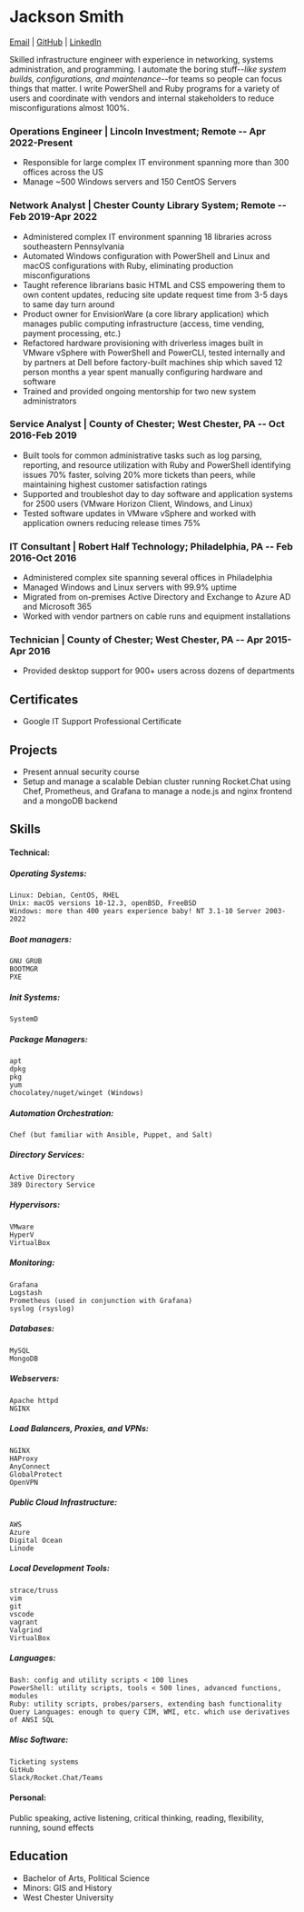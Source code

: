 <!--![Oh look, it's Jackson](https://avatars.githubusercontent.com/u/42005615?v=4)-->

# Jackson Smith
[Email](mailto:jackson@jacksonasmith.com) | [GitHub](https://github.com/jackson-asmith) | [LinkedIn](https://www.linkedin.com/in/jackson-a-smith/)

Skilled infrastructure engineer with experience in networking, systems administration, and programming. I automate the boring stuff--_like system builds, configurations, and maintenance_--for teams so people can focus things that matter. I write PowerShell and Ruby programs for a variety of users and coordinate with vendors and internal stakeholders to reduce misconfigurations almost 100%.

### Operations Engineer | Lincoln Investment; Remote -- Apr 2022-Present

- Responsible for large complex IT environment spanning more than 300 offices across the US
- Manage ~500 Windows servers and 150 CentOS Servers

### Network Analyst | Chester County Library System; Remote -- Feb 2019-Apr 2022

- Administered complex IT environment spanning 18 libraries across southeastern Pennsylvania
- Automated Windows configuration with PowerShell and Linux and macOS configurations with Ruby, eliminating production
misconfigurations
- Taught reference librarians basic HTML and CSS empowering them to own content updates, reducing site update request
time from 3-5 days to same day turn around
- Product owner for EnvisionWare (a core library application) which manages public computing infrastructure (access, time vending, payment processing, etc.)
- Refactored hardware provisioning with driverless images built in VMware vSphere with PowerShell and PowerCLI, tested
internally and by partners at Dell before factory-built machines ship which saved 12 person months a year spent manually
configuring hardware and software
- Trained and provided ongoing mentorship for two new system administrators

### Service Analyst | County of Chester; West Chester, PA -- Oct 2016-Feb 2019

- Built tools for common administrative tasks such as log parsing, reporting, and resource utilization with Ruby and PowerShell identifying issues 70% faster, solving 20% more tickets than peers, while maintaining highest customer satisfaction ratings
- Supported and troubleshot day to day software and application systems for 2500 users (VMware Horizon Client, Windows, and Linux)
- Tested software updates in VMware vSphere and worked with application owners reducing release times 75%

### IT Consultant | Robert Half Technology; Philadelphia, PA -- Feb 2016-Oct 2016
- Administered complex site spanning several offices in Philadelphia
- Managed Windows and Linux servers with 99.9% uptime
- Migrated from on-premises Active Directory and Exchange to Azure AD and Microsoft 365
- Worked with vendor partners on cable runs and equipment installations

### Technician | County of Chester; West Chester, PA -- Apr 2015-Apr 2016
- Provided desktop support for 900+ users across dozens of departments

## Certificates
- Google IT Support Professional Certificate

## Projects
- Present annual security course
- Setup and manage a scalable Debian cluster running Rocket.Chat using Chef, Prometheus, and Grafana to manage a node.js
and nginx frontend and a mongoDB backend

## Skills
#### Technical: 

##### Operating Systems:

    Linux: Debian, CentOS, RHEL 
    Unix: macOS versions 10-12.3, openBSD, FreeBSD
    Windows: more than 400 years experience baby! NT 3.1-10 Server 2003-2022

##### Boot managers:

    GNU GRUB
    BOOTMGR
    PXE

##### Init Systems:

    SystemD

##### Package Managers:

    apt
    dpkg
    pkg
    yum
    chocolatey/nuget/winget (Windows)

##### Automation Orchestration:

    Chef (but familiar with Ansible, Puppet, and Salt)

##### Directory Services:

    Active Directory
    389 Directory Service

##### Hypervisors:

    VMware
    HyperV
    VirtualBox

##### Monitoring:

    Grafana
    Logstash
    Prometheus (used in conjunction with Grafana)
    syslog (rsyslog)

##### Databases:

    MySQL
    MongoDB

##### Webservers:

    Apache httpd
    NGINX

##### Load Balancers, Proxies, and VPNs:

    NGINX
    HAProxy
    AnyConnect
    GlobalProtect
    OpenVPN

##### Public Cloud Infrastructure:

    AWS
    Azure
    Digital Ocean
    Linode

##### Local Development Tools:

    strace/truss
    vim
    git
    vscode
    vagrant
    Valgrind
    VirtualBox

##### Languages:

    Bash: config and utility scripts < 100 lines
    PowerShell: utility scripts, tools < 500 lines, advanced functions, modules
    Ruby: utility scripts, probes/parsers, extending bash functionality
    Query Languages: enough to query CIM, WMI, etc. which use derivatives of ANSI SQL

##### Misc Software:

    Ticketing systems
    GitHub
    Slack/Rocket.Chat/Teams

#### Personal:
Public speaking, active listening, critical thinking, reading, flexibility, running, sound effects

## Education
- Bachelor of Arts, Political Science
- Minors: GIS and History
- West Chester University
